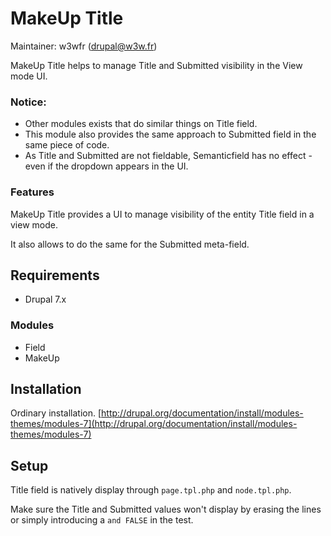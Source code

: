 MakeUp Title
============

Maintainer: w3wfr (<drupal@w3w.fr>)

MakeUp Title helps to manage Title and Submitted visibility in the View mode UI.

### Notice: 

 * Other modules exists that do similar things on Title field.
 * This module also provides the same approach to Submitted field in the same piece of code.
 * As Title and Submitted are not fieldable, Semanticfield has no effect - even if the dropdown appears in the UI.

### Features

MakeUp Title provides a UI to manage visibility of the entity Title field in a view mode. 

It also allows to do the same for the Submitted meta-field.

Requirements
------------

 * Drupal 7.x

### Modules

 * Field
 * MakeUp

Installation
------------

Ordinary installation.
[http://drupal.org/documentation/install/modules-themes/modules-7](http://drupal.org/documentation/install/modules-themes/modules-7)


Setup
-----

Title field is natively display through `page.tpl.php` and `node.tpl.php`.

Make sure the Title and Submitted values won't display by erasing the lines or simply introducing a `and FALSE` in the test.
